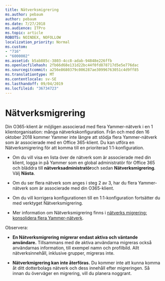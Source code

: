 ```yaml
---
title: Nätverksmigrering
ms.author: pebaum
author: pebaum
ms.date: 7/27/2018
ms.audience: ITPro
ms.topic: article
ROBOTS: NOINDEX, NOFOLLOW
localization_priority: Normal
ms.custom:
- "716"
- "6000002"
ms.assetid: b5ab885c-3803-4cc8-adab-94848e226ffb
ms.openlocfilehash: 2fb66d68e131d22bc44f0fd878717d5e5e776dac
ms.sourcegitcommit: a256e8680379c006287ae30996763051c4d9ff85
ms.translationtype: MT
ms.contentlocale: sv-SE
ms.lasthandoff: 09/04/2019
ms.locfileid: "36734723"
---
```

# <a name="network-migration"></a>Nätverksmigrering

Din O365-klient är möjligen associerad med flera Yammer-nätverk i en 1 klientorganisation: många nätverkskonfiguration. Från och med den 16 oktober 2018 kommer Yammer inte längre att stödja flera Yammer-nätverk som är associerade med en Office 365-klient. Du kan utföra en Nätverksmigrering för att komma till en prioriterad 1:1-konfiguration.
  
- Om du vill visa en lista över de nätverk som är associerade med din klient, logga in på Yammer som en global administratör för Office 365 och bläddra till **nätverksadministratör**och sedan **Nätverksmigrering**. Välj **Nästa**.

- Om du ser flera nätverk som anges i steg 2 av 3, har du flera Yammer-nätverk som är associerade med din O365-klient.

- Om du vill korrigera konfigurationen till en 1:1-konfiguration fortsätter du med verktyget Nätverksmigrering.

- Mer information om Nätverksmigrering finns i [nätverks migrering: konsolidera flera Yammer-nätverk](https://docs.microsoft.com/yammer/configure-your-yammer-network/consolidate-multiple-yammer-networks).

Observera:
  
- **En Nätverksmigrering migrerar endast aktiva och väntande användare.** Tillsammans med de aktiva användarna migreras också användarnas information, till exempel namn och profilbild. Allt nätverksinnehåll, inklusive grupper, migreras inte.

- **Nätverkmigrering kan inte återföras.** Du kommer inte att kunna komma åt ditt dotterbolags nätverk och dess innehåll efter migreringen. Så innan du överväger en migrering, vill du planera noggrant.
